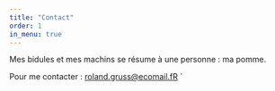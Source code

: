 ```yaml
---
title: "Contact"
order: 1
in_menu: true
---
```

Mes bidules et mes machins se résume à une personne : ma pomme.

Pour me contacter : [roland.gruss@ecomail.fR](mailto:roland.gruss@ecomail.fr)
` 